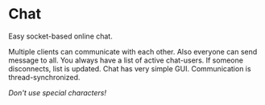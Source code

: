 # Chat

Easy socket-based online chat.

Multiple clients can communicate with each other. Also everyone can send message to all. You always have a list of active chat-users. If someone disconnects, list is updated. Chat has very simple GUI. Communication is thread-synchronized.

*Don't use special characters!*
